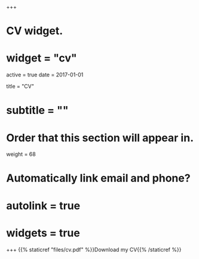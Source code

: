 +++
# CV widget.
# widget = "cv"
active = true
date = 2017-01-01

title = "CV"
# subtitle = ""

# Order that this section will appear in.
weight = 68

# Automatically link email and phone?
# autolink = true

# widgets = true
+++
{{% staticref "files/cv.pdf" %}}Download my CV{{% /staticref %}}

